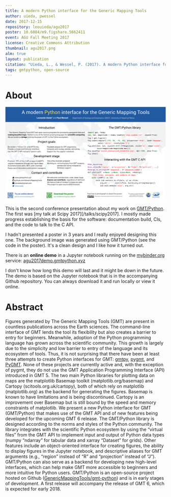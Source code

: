 ```yaml
---
title: A modern Python interface for the Generic Mapping Tools
author: uieda, pwessel
date: 2017-12-15
repository: leouieda/agu2017
poster: 10.6084/m9.figshare.5662411
event: AGU Fall Meeting 2017
license: Creative Commons Attribution
thumbnail: agu2017.png
alm: true
layout: publication
citation: "Uieda, L., & Wessel, P. (2017). A modern Python interface for the Generic Mapping Tools. In Eos Trans. AGU (Abstract IN51B-0018)."
tags: gmtpython, open-source
---
```


# About

![The poster presented at the meeting.](/images/poster-agu2017.png)

This is the second conference presentation about my work on
[GMT/Python](https://www.gmtpython.xyz). The first was [my talk at Scipy
2017][/talks/scipy2017]. I mostly made progress establishing the basis for the
software: documentation build, CIs, and the code to talk to the C API.

I hadn't presented a poster in 3 years and I really enjoyed designing this one.
The background image was generated using GMT/Python (see the code in the
poster). It's a clean design and I like how it turned out.

There is an **online demo** in a Jupyter notebook running on the
[mybinder.org](https://mybinder.org/) service:
[agu2017demo.gmtpython.xyz](http://agu2017demo.gmtpython.xyz)

I don't know how long this demo will last and it might be down in the future.
The demo is based on the Jupyter notebook that is in the accompanying Github
repository. You can always download it and run locally or view it online.


# Abstract

Figures generated by The Generic Mapping Tools (GMT) are present in countless
publications across the Earth sciences. The command-line interface of GMT lends
the tool its flexibility but also creates a barrier to entry for beginners.
Meanwhile, adoption of the Python programming language has grown across the
scientific community. This growth is largely due to the simplicity and low
barrier to entry of the language and its ecosystem of tools. Thus, it is not
surprising that there have been at least three attempts to create Python
interfaces for GMT: [gmtpy](https://github.com/emolch/gmtpy),
[pygmt](https://github.com/ian-r-rose/pygmt), and
[PyGMT](https://github.com/glimmer-cism/PyGMT). None of these projects are
currently active and, with the exception of pygmt, they do not use the GMT
Application Programming Interface (API) introduced in GMT 5.  The two main
Python libraries for plotting data on maps are the matplotlib Basemap toolkit
(matplotlib.org/basemap) and Cartopy (scitools.org.uk/cartopy), both of which
rely on matplotlib (matplotlib.org) as the backend for generating the figures.
Basemap is known to have limitations and is being discontinued.  Cartopy is an
improvement over Basemap but is still bound by the speed and memory constraints
of matplotlib. We present a new Python interface for GMT (GMT/Python) that
makes use of the GMT API and of new features being developed for the upcoming
GMT 6 release. The GMT/Python library is designed according to the norms and
styles of the Python community. The library integrates with the scientific
Python ecosystem by using the “virtual files” from the GMT API to implement
input and output of Python data types (numpy “ndarray” for tabular data and
xarray “Dataset” for grids). Other features include an object-oriented
interface for creating figures, the ability to display figures in the Jupyter
notebook, and descriptive aliases for GMT arguments (e.g., “region” instead of
“R” and “projection” instead of “J”). GMT/Python can also serve as a backend
for developing new high-level interfaces, which can help make GMT more
accessible to beginners and more intuitive for Python users. GMT/Python is an
open-source project hosted on Github
([GenericMappingTools/gmt-python](https://github.com/GenericMappingTools/gmt-python))
and is in early stages of development. A first release will accompany the
release of  GMT 6, which is expected for early 2018.
